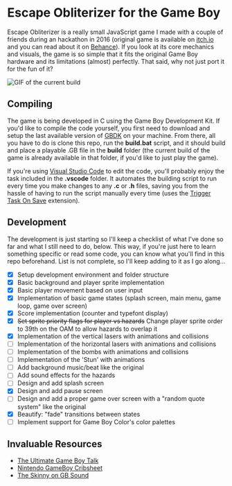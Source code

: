# Escape Obliterizer for the Game Boy
Escape Obliterizer is a really small JavaScript game I made with a couple of friends during an hackathon in 2016 (original game is available on [itch.io](https://9studios.itch.io/escape-obliterizer) and you can read about it on [Behance](https://www.behance.net/gallery/45779923/Escape-Obliterizer-HTML5-Game-(2016))). If you look at its core mechanics and visuals, the game is so simple that it fits the original Game Boy hardware and its limitations (almost) perfectly. That said, why not just port it for the fun of it? 

![GIF of the current build](https://i.imgur.com/mLxwB2y.gif)

## Compiling
The game is being developed in C using the Game Boy Development Kit. If you'd like to compile the code yourself, you first need to download and setup the last available version of [GBDK](http://gbdk.sourceforge.net/) on your machine. From there, all you have to do is clone this repo, run the **build.bat** script, and it should build and place a playable .GB file in the **build** folder (the current build of the game is already available in that folder, if you'd like to just play the game). 

If you're using [Visual Studio Code](https://code.visualstudio.com/) to edit the code, you'll probably enjoy the task included in the **.vscode** folder. It automates the building script to run every time you make changes to any **.c** or **.h** files, saving you from the hassle of having to run the script manually every time (uses the [Trigger Task On Save](https://marketplace.visualstudio.com/items?itemName=Gruntfuggly.triggertaskonsave) extension). 

## Development
The development is just starting so I'll keep a checklist of what I've done so far and what I still need to do, below. This way, if you're just here to learn something specific or read some code, you can know what you'll find in this repo beforehand. List is not complete, so I'll keep adding to it as I go along...
- [x] Setup development environment and folder structure 
- [x] Basic background and player sprite implementation
- [x] Basic player movement based on user input 
- [x] Implementation of basic game states (splash screen, main menu, game loop, game over screen)
- [x] Score implementation (counter and typefont display)
- [x] ~~Set sprite priority flags for player vs hazards~~ Change player sprite order to 39th on the OAM to allow hazards to overlap it
- [x] Implementation of the vertical lasers with animations and collisions
- [ ] Implementation of the horizontal lasers with animations and collisions
- [ ] Implementation of the bombs with animations and collisions
- [ ] Implementation of the 'Stun' with animations
- [ ] Add background music/beat like the original
- [ ] Add sound effects for the hazards
- [ ] Design and add splash screen
- [x] Design and add pause screen
- [ ] Design and add a proper game over screen with a "random quote system" like the original
- [x] Beautify: "fade" transitions between states
- [ ] Implement support for Game Boy Color's color palettes

## Invaluable Resources
- [The Ultimate Game Boy Talk](https://www.youtube.com/watch?v=HyzD8pNlpwI)
- [Nintendo GameBoy Cribsheet](http://otakunozoku.com/nintendo-gameboy-cribsheet/)
- [The Skinny on GB Sound](https://github.com/bwhitman/pushpin/blob/master/src/gbsound.txt)
